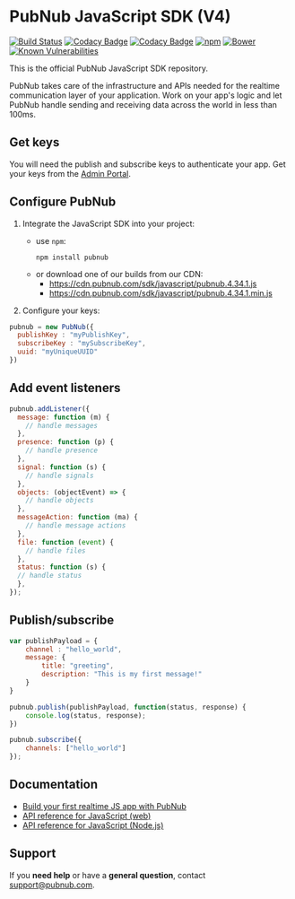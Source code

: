 # PubNub JavaScript SDK (V4)

[![Build Status](https://travis-ci.com/pubnub/javascript.svg?branch=master)](https://travis-ci.com/pubnub/javascript)
[![Codacy Badge](https://api.codacy.com/project/badge/Grade/2859917905c549b8bfa27630ff276fce)](https://www.codacy.com/app/PubNub/javascript?utm_source=github.com&amp;utm_medium=referral&amp;utm_content=pubnub/javascript&amp;utm_campaign=Badge_Grade)
[![Codacy Badge](https://api.codacy.com/project/badge/Coverage/2859917905c549b8bfa27630ff276fce)](https://www.codacy.com/app/PubNub/javascript?utm_source=github.com&utm_medium=referral&utm_content=pubnub/javascript&utm_campaign=Badge_Coverage)
[![npm](https://img.shields.io/npm/v/pubnub.svg)]()
[![Bower](https://img.shields.io/bower/v/pubnub.svg)]()
[![Known Vulnerabilities](https://snyk.io/test/npm/pubnub/badge.svg)](https://snyk.io/test/npm/pubnub)

This is the official PubNub JavaScript SDK repository.

PubNub takes care of the infrastructure and APIs needed for the realtime communication layer of your application. Work on your app's logic and let PubNub handle sending and receiving data across the world in less than 100ms.

## Get keys

You will need the publish and subscribe keys to authenticate your app. Get your keys from the [Admin Portal](https://dashboard.pubnub.com/login).

## Configure PubNub

1. Integrate the JavaScript SDK into your project:
   * use `npm`:
     ```
     npm install pubnub
     ```
   * or download one of our builds from our CDN: 
     * https://cdn.pubnub.com/sdk/javascript/pubnub.4.34.1.js
     * https://cdn.pubnub.com/sdk/javascript/pubnub.4.34.1.min.js

2. Configure your keys:

  ```javascript
  pubnub = new PubNub({
    publishKey : "myPublishKey",
    subscribeKey : "mySubscribeKey",
    uuid: "myUniqueUUID"
  })
  ```

## Add event listeners

```javascript
pubnub.addListener({
  message: function (m) {
    // handle messages
  },
  presence: function (p) {
    // handle presence  
  },
  signal: function (s) {
    // handle signals
  },
  objects: (objectEvent) => {
    // handle objects
  },
  messageAction: function (ma) {
    // handle message actions
  },
  file: function (event) {
    // handle files  
  },
  status: function (s) {
  // handle status  
  },
});
```

## Publish/subscribe

```javascript
var publishPayload = {
    channel : "hello_world",
    message: {
        title: "greeting",
        description: "This is my first message!"
    }
}

pubnub.publish(publishPayload, function(status, response) {
    console.log(status, response);
})

pubnub.subscribe({
    channels: ["hello_world"]
});
```

## Documentation

* [Build your first realtime JS app with PubNub](https://www.pubnub.com/docs/platform/quickstarts/javascript)
* [API reference for JavaScript (web)](https://www.pubnub.com/docs/web-javascript/pubnub-javascript-sdk)
* [API reference for JavaScript (Node.js)](https://www.pubnub.com/docs/nodejs-javascript/pubnub-javascript-sdk)

## Support

If you **need help** or have a **general question**, contact <support@pubnub.com>.

